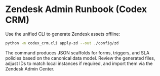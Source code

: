 # Zendesk Admin Runbook (Codex CRM)

Use the unified CLI to generate Zendesk assets offline:

```bash
python -m codex_crm.cli apply-zd --out ./config/zd
```

The command produces JSON scaffolds for forms, triggers, and SLA policies based
on the canonical data model. Review the generated files, adjust IDs to match
local instances if required, and import them via the Zendesk Admin Center.
